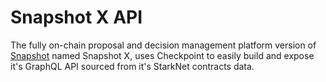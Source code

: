 # Snapshot X API

The fully on-chain proposal and decision management platform version of [Snapshot](https://snapshot.org) named Snapshot X, uses Checkpoint to easily build and expose it's GraphQL API sourced from it's StarkNet contracts data.

